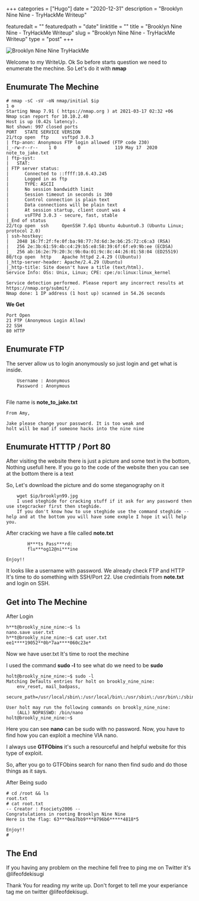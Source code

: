 +++ 
categories = ["Hugo"] 
date = "2020-12-31" 
description = "Brooklyn Nine Nine - TryHackMe Writeup"

featuredalt = "" 
featuredpath = "date" 
linktitle = "" 
title = "Brooklyn Nine Nine - TryHackMe Writeup" 
slug = "Brooklyn Nine Nine - TryHackMe Writeup" 
type = "post" 
+++


![Brooklyn Nine Nine TryHackMe](https://miro.medium.com/max/2060/1*naUTNIfWRBuM49rvVkD9pg.png)



Welcome to my WriteUp. Ok So before starts question we need to enumerate the mechine. So Let's do it with **nmap**

## Enumurate The Mechine



```
# nmap -sC -sV -oN nmap/initial $ip                                                                                                                                1 ⚙
Starting Nmap 7.91 ( https://nmap.org ) at 2021-03-17 02:32 +06
Nmap scan report for 10.10.2.40
Host is up (0.42s latency).
Not shown: 997 closed ports
PORT   STATE SERVICE VERSION
21/tcp open  ftp     vsftpd 3.0.3
| ftp-anon: Anonymous FTP login allowed (FTP code 230)
|_-rw-r--r--    1 0        0             119 May 17  2020 note_to_jake.txt
| ftp-syst: 
|   STAT: 
| FTP server status:
|      Connected to ::ffff:10.6.43.245
|      Logged in as ftp
|      TYPE: ASCII
|      No session bandwidth limit
|      Session timeout in seconds is 300
|      Control connection is plain text
|      Data connections will be plain text
|      At session startup, client count was 4
|      vsFTPd 3.0.3 - secure, fast, stable
|_End of status
22/tcp open  ssh     OpenSSH 7.6p1 Ubuntu 4ubuntu0.3 (Ubuntu Linux; protocol 2.0)
| ssh-hostkey: 
|   2048 16:7f:2f:fe:0f:ba:98:77:7d:6d:3e:b6:25:72:c6:a3 (RSA)
|   256 2e:3b:61:59:4b:c4:29:b5:e8:58:39:6f:6f:e9:9b:ee (ECDSA)
|_  256 ab:16:2e:79:20:3c:9b:0a:01:9c:8c:44:26:01:58:04 (ED25519)
80/tcp open  http    Apache httpd 2.4.29 ((Ubuntu))
|_http-server-header: Apache/2.4.29 (Ubuntu)
|_http-title: Site doesn't have a title (text/html).
Service Info: OSs: Unix, Linux; CPE: cpe:/o:linux:linux_kernel

Service detection performed. Please report any incorrect results at https://nmap.org/submit/ .
Nmap done: 1 IP address (1 host up) scanned in 54.26 seconds
```

**We Get**
```
Port Open
21 FTP (Anonymous Login Allow)
22 SSH 
80 HTTP 
```



## Enumurate FTP


The server allow us to login anonymously so just login and get what is inside.
```
	Username : Anonymous
	Password : Anonymous
	
```
	
File name is **note_to_jake.txt**

```
From Amy,

Jake please change your password. It is too weak and 
holt will be mad if someone hacks into the nine nine

```


## Enumurate HTTTP / Port 80



After visiting the website there is just a picture and some text in the bottom, Nothing usefull here. If you go to the code of the website then you can see at the bottom there is a text **<!-- Have you ever heard of steganography? -->**



So, Let's download the picture and do some steganography on it 

```
	wget $ip/brooklyn99.jpg
	I used steghide for cracking stuff if it ask for any password then use stegcracker first then steghide.
	If you don't know how to use steghide use the command steghide --help and at the bottom you will have some exmple I hope it will help you.
```


After cracking we have a file called **note.txt**


	
```
		H***ts Pass***rd:
		flu***og12@ni***ine

Enjoy!!
```
It looks like a username with password. We already check FTP and HTTP It's time to do something with SSH/Port 22. Use credintials from **note.txt** and login on SSH.

## Get into The Mechine


After Login

```
h**t@brookly_nine_nine:~$ ls
nano.save user.txt
h**t@brookly_nine_nine:~$ cat user.txt
ee1****19052**0b*7aa****060c23e*

```

Now we have user.txt It's time to root the mechine 

I used the command **sudo -l** to see what do we need to be **sudo**


```
holt@brookly_nine_nine:~$ sudo -l
Matching Defaults entries for holt on brookly_nine_nine:
    env_reset, mail_badpass,
    secure_path=/usr/local/sbin\:/usr/local/bin\:/usr/sbin\:/usr/bin\:/sbin\:/bin\:/snap/bin

User holt may run the following commands on brookly_nine_nine:
    (ALL) NOPASSWD: /bin/nano
holt@brookly_nine_nine:~$ 
```

Here you can see **nano** can be sudo with no password. Now, you have to find how you can exploit a mechine VIA nano.

I always use **GTFObins** it's such a resourceful and helpful website for this type of exploit.

So, after you go to GTFObins search for nano then find sudo and do those things as it says.


After Being sudo


```
# cd /root && ls        
root.txt
# cat root.txt
-- Creator : Fsociety2006 --
Congratulations in rooting Brooklyn Nine Nine
Here is the flag: 63***0ea7bb9***0796b6*****4818*5

Enjoy!!
# 
```

## The End

If you having any problem on the mechine fell free to ping me on Twitter it's  @lifeofdekisugi

Thank You for reading my write up. Don't forget to tell me your experiance tag me on twitter @lifeofdekisugi.













